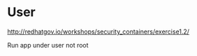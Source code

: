 # User

http://redhatgov.io/workshops/security_containers/exercise1.2/

Run app under user not root
